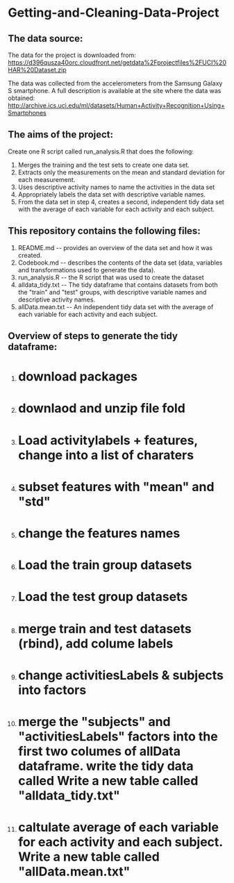 # Getting-and-Cleaning-Data-Project

## The data source:
The data for the project is downloaded from: https://d396qusza40orc.cloudfront.net/getdata%2Fprojectfiles%2FUCI%20HAR%20Dataset.zip

The data was collected from the accelerometers from the Samsung Galaxy S smartphone. A full description is available at the site where the data was obtained: http://archive.ics.uci.edu/ml/datasets/Human+Activity+Recognition+Using+Smartphones

## The aims of the project:
Create one R script called run_analysis.R that does the following:
1. Merges the training and the test sets to create one data set.
2. Extracts only the measurements on the mean and standard deviation for each measurement.
3. Uses descriptive activity names to name the activities in the data set
4. Appropriately labels the data set with descriptive variable names.
5. From the data set in step 4, creates a second, independent tidy data set with the average of each variable for each activity and each subject.

## This repository contains the following files:
1. README.md -- provides an overview of the data set and how it was created.
2. Codebook.md -- describes the contents of the data set (data, variables and transformations used to generate the data).
3. run_analysis.R -- the R script that was used to create the dataset
4. alldata_tidy.txt -- The tidy dataframe that contains datasets from both the "train" and "test" groups, with descriptive variable names and descriptive activity names.
5. allData.mean.txt -- An independent tidy data set with the average of each variable for each activity and each subject.

## Overview of steps to generate the tidy dataframe:
1. # download packages
2. # downlaod and unzip file fold
3. # Load activitylabels + features, change into a list of charaters
4. # subset features with "mean" and "std"
5. # change the features names
6. # Load the train group datasets
7. # Load the test group datasets
8. # merge train and test datasets (rbind), add colume labels
9. # change activitiesLabels & subjects into factors
10. # merge the "subjects" and "activitiesLabels" factors into the first two columes of allData dataframe. write the tidy data called         Write a new table called "alldata_tidy.txt"
11. # caltulate average of each variable for each activity and each subject. Write a new table called "allData.mean.txt"


